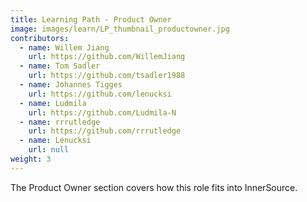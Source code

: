 ```yaml
---
title: Learning Path - Product Owner
image: images/learn/LP_thumbnail_productowner.jpg
contributors:
  - name: Willem Jiang
    url: https://github.com/WillemJiang
  - name: Tom Sadler
    url: https://github.com/tsadler1988
  - name: Johannes Tigges
    url: https://github.com/lenucksi
  - name: Ludmila
    url: https://github.com/Ludmila-N
  - name: rrrutledge
    url: https://github.com/rrrutledge
  - name: Lenucksi
    url: null
weight: 3
---
```


The Product Owner section covers how this role fits into InnerSource.
<!--- This file autogenerated from https://github.com/InnerSourceCommons/InnerSourceLearningPath/blob/master/scripts -->
